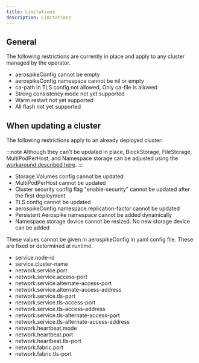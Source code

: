 ```yaml
---
title: Limitations
description: Limitations
---
```

## General

The following restrictions are currently in place and apply to any cluster managed by the operator.

* aerospikeConfig cannot be empty
* aerospikeConfig.namespace cannot be nil or empty
* ca-path in TLS config not allowed, Only ca-file is allowed
* Strong consistency mode not yet supported
* Warm restart not yet supported
* All flash not yet supported

## When updating a cluster

The following restrictions apply to an already deployed cluster:

:::note
Although they can't be updated in place, BlockStorage, FileStorage, MultiPodPerHost, and Namespace storage can be adjusted using the [workaround described here](Scaling-namespace-storage.md).
:::

* Storage.Volumes config cannot be updated
* MultiPodPerHost cannot be updated
* Cluster security config flag "enable-security" cannot be updated after the first deployment
* TLS config cannot be updated
* aerospikeConfig.namespace.replication-factor cannot be updated
* Persistent Aerospike namespace cannot be added dynamically
* Namespace storage device cannot be resized. No new storage device can be added

These values cannot be given in aerospikeConfig in yaml config file. These are fixed or determined at runtime.

* service.node-id
* service.cluster-name
* network.service.port
* network.service.access-port
* network.service.alternate-access-port
* network.service.alternate-access-address
* network.service.tls-port
* network.service.tls-access-port
* network.service.tls-access-address
* network.service.tls-alternate-access-port
* network.service.tls-alternate-access-address
* network.heartbeat.mode
* network.heartbeat.port
* network.heartbeat.tls-port
* network.fabric.port
* network.fabric.tls-port
